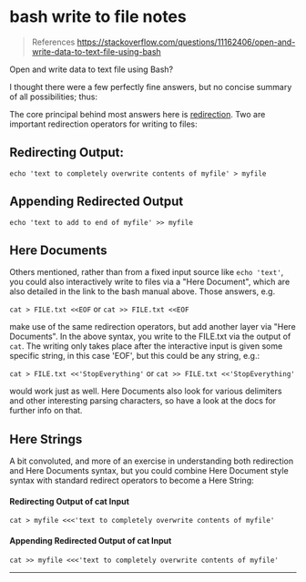 # bash write to file notes

> References
> <https://stackoverflow.com/questions/11162406/open-and-write-data-to-text-file-using-bash>

Open and write data to text file using Bash?

I thought there were a few perfectly fine answers, but no concise summary of all possibilities; thus:

The core principal behind most answers here is [redirection](https://www.gnu.org/software/bash/manual/html_node/Redirections.html). Two are important redirection operators for writing to files:

## Redirecting Output:
`echo 'text to completely overwrite contents of myfile' > myfile`

## Appending Redirected Output
`echo 'text to add to end of myfile' >> myfile`

## Here Documents
Others mentioned, rather than from a fixed input source like `echo 'text'`, you could also interactively write to files via a "Here Document", which are also detailed in the link to the bash manual above. Those answers, e.g. 

`cat > FILE.txt <<EOF` or `cat >> FILE.txt <<EOF`

make use of the same redirection operators, but add another layer via "Here Documents". In the above syntax, you write to the FILE.txt via the output of `cat`. The writing only takes place after the interactive input is given some specific string, in this case 'EOF', but this could be any string, e.g.:

`cat > FILE.txt <<'StopEverything'` or `cat >> FILE.txt <<'StopEverything'`

would work just as well. Here Documents also look for various delimiters and other interesting parsing characters, so have a look at the docs for further info on that.

## Here Strings
A bit convoluted, and more of an exercise in understanding both redirection and Here Documents syntax, but you could combine Here Document style syntax with standard redirect operators to become a Here String:

#### Redirecting Output of cat Input

`cat > myfile <<<'text to completely overwrite contents of myfile'`

#### Appending Redirected Output of cat Input

`cat >> myfile <<<'text to completely overwrite contents of myfile'`

---
